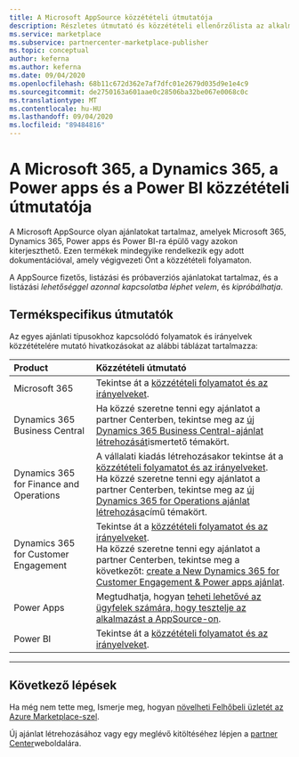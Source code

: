 ```yaml
---
title: A Microsoft AppSource közzétételi útmutatója
description: Részletes útmutató és közzétételi ellenőrzőlista az alkalmazások közzétételéhez a Microsoft 365, a Dynamics 365, a Power apps és a Power BI Microsoft AppSource.
ms.service: marketplace
ms.subservice: partnercenter-marketplace-publisher
ms.topic: conceptual
author: keferna
ms.author: keferna
ms.date: 09/04/2020
ms.openlocfilehash: 68b11c672d362e7af7dfc01e2679d035d9e1e4c9
ms.sourcegitcommit: de2750163a601aae0c28506ba32be067e0068c0c
ms.translationtype: MT
ms.contentlocale: hu-HU
ms.lasthandoff: 09/04/2020
ms.locfileid: "89484816"
---
```

# <a name="offer-publishing-guide-for-microsoft-365-dynamics-365-power-apps-and-power-bi"></a>A Microsoft 365, a Dynamics 365, a Power apps és a Power BI közzétételi útmutatója

A Microsoft AppSource olyan ajánlatokat tartalmaz, amelyek Microsoft 365, Dynamics 365, Power apps és Power BI-ra épülő vagy azokon kiterjeszthető. Ezen termékek mindegyike rendelkezik egy adott dokumentációval, amely végigvezeti Önt a közzétételi folyamaton. 

A AppSource fizetős, listázási és próbaverziós ajánlatokat tartalmaz, és a listázási *lehetőséggel azonnal* *kapcsolatba léphet velem*, és *kipróbálhatja*.

## <a name="product-specific-guides"></a>Termékspecifikus útmutatók

Az egyes ajánlati típusokhoz kapcsolódó folyamatok és irányelvek közzétételére mutató hivatkozásokat az alábbi táblázat tartalmazza:

| Product    | Közzétételi útmutató  |
| :------------------- | :-------------------|
| Microsoft 365 | Tekintse át a [közzétételi folyamatot és az irányelveket](/office/dev/store/submit-to-appsource-via-partner-center). |
| Dynamics 365 Business Central | Ha közzé szeretne tenni egy ajánlatot a partner Centerben, tekintse meg az [új Dynamics 365 Business Central-ajánlat létrehozását](./partner-center-portal/create-new-business-central-offer.md)ismertető témakört. |
| Dynamics 365 for Finance and Operations | A vállalati kiadás létrehozásakor tekintse át a [közzétételi folyamatot és az irányelveket](/dynamics365/fin-ops-core/dev-itpro/lcs-solutions/lcs-solutions-app-source).<br/>Ha közzé szeretne tenni egy ajánlatot a partner Centerben, tekintse meg az [új Dynamics 365 for Operations ajánlat létrehozása](./partner-center-portal/create-new-operations-offer.md)című témakört.  |
| Dynamics 365 for Customer Engagement | Tekintse át a [közzétételi folyamatot és az irányelveket](/dynamics365/customer-engagement/developer/publish-app-appsource).<br/>Ha közzé szeretne tenni egy ajánlatot a partner Centerben, tekintse meg a következőt: [create a New Dynamics 365 for Customer Engagement & Power apps ajánlat](./partner-center-portal/create-new-customer-engagement-offer.md).  |
| Power Apps | Megtudhatja, hogyan [teheti lehetővé az ügyfelek számára, hogy tesztelje az alkalmazást a AppSource-on](https://powerapps.microsoft.com/blog/appsource-test-drive/). |
| Power BI | Tekintse át a [közzétételi folyamatot és az irányelveket](/power-bi/developer/office-store). |

---

## <a name="next-steps"></a>Következő lépések

Ha még nem tette meg, Ismerje meg, hogyan [növelheti Felhőbeli üzletét az Azure Marketplace-szel](https://azuremarketplace.microsoft.com/sell).

Új ajánlat létrehozásához vagy egy meglévő kitöltéséhez lépjen a [partner Center](https://partner.microsoft.com/dashboard/account/v3/enrollment/introduction/partnership)weboldalára.
